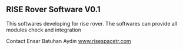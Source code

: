 ## RISE Rover Software V0.1

This softwares developing for rise rover.
The softwares can provide all modules check and integration

Contact
Ensar Batuhan Aydın
www.risespacetr.com